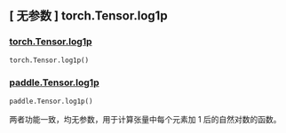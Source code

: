 ## [ 无参数 ] torch.Tensor.log1p

### [torch.Tensor.log1p](https://pytorch.org/docs/stable/generated/torch.Tensor.log1p.html#torch.Tensor.log1p)

```python
torch.Tensor.log1p()
```

### [paddle.Tensor.log1p](https://www.paddlepaddle.org.cn/documentation/docs/zh/develop/api/paddle/Tensor_cn.html#log1p-name-none)

```python
paddle.Tensor.log1p()
```

两者功能一致，均无参数，用于计算张量中每个元素加 1 后的自然对数的函数。
